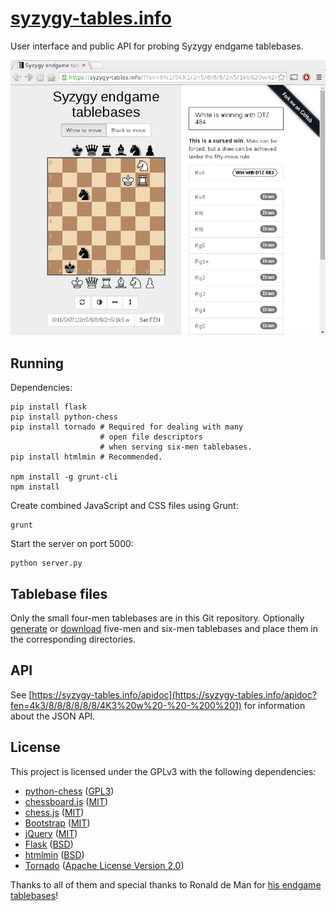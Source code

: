 [syzygy-tables.info](https://syzygy-tables.info)
================================================

User interface and public API for probing Syzygy endgame tablebases.

[![Screenshot of the longest winning 6 piece endgame](/screenshot.png)](https://syzygy-tables.info/?fen=6N1/5KR1/2n5/8/8/8/2n5/1k6%20w%20-%20-%200%201)

Running
-------

Dependencies:

    pip install flask
    pip install python-chess
    pip install tornado # Required for dealing with many
                        # open file descriptors
                        # when serving six-men tablebases.
    pip install htmlmin # Recommended.

    npm install -g grunt-cli
    npm install

Create combined JavaScript and CSS files using Grunt:

    grunt

Start the server on port 5000:

    python server.py

Tablebase files
---------------

Only the small four-men tablebases are in this Git repository. Optionally [generate](https://github.com/syzygy1/tb) or [download](http://oics.olympuschess.com/tracker/index.php) five-men and six-men tablebases and place them in the corresponding directories.

API
---

See [https://syzygy-tables.info/apidoc](https://syzygy-tables.info/apidoc?fen=4k3/8/8/8/8/8/8/4K3%20w%20-%20-%200%201) for information about the JSON API.

License
-------

This project is licensed under the GPLv3 with the following dependencies:

* [python-chess](https://github.com/niklasf/python-chess) ([GPL3](https://github.com/niklasf/python-chess/blob/master/LICENSE))
* [chessboard.js](http://chessboardjs.com/) ([MIT](https://github.com/oakmac/chessboardjs/blob/master/LICENSE))
* [chess.js](https://github.com/jhlywa/chess.js) ([MIT](https://github.com/jhlywa/chess.js/blob/master/LICENSE))
* [Bootstrap](http://getbootstrap.com/) ([MIT](https://github.com/twbs/bootstrap/blob/master/LICENSE))
* [jQuery](https://jquery.com/) ([MIT](https://github.com/jquery/jquery/blob/master/LICENSE.txt))
* [Flask](http://flask.pocoo.org/) ([BSD](http://flask.pocoo.org/docs/0.10/license/">BSD</a>))
* [htmlmin](https://htmlmin.readthedocs.org/en/latest/) ([BSD](https://github.com/mankyd/htmlmin/blob/master/LICENSE))
* [Tornado](http://www.tornadoweb.org/en/stable/) ([Apache License Version 2.0](https://github.com/tornadoweb/tornado/blob/master/LICENSE))

Thanks to all of them and special thanks to Ronald de Man for [his endgame tablebases](https://github.com/syzygy1/tb)!
